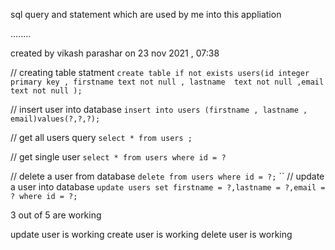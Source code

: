 sql query and statement which are used by me into this appliation

........


created by vikash parashar on 23 nov 2021 , 07:38


// creating table statment
`create table if not exists users(id integer primary key , firstname text not null , lastname  text not null ,email text not null );`



// insert user into database
 `insert into users (firstname , lastname , email)values(?,?,?);`



// get all users query
`select * from users ;`




// get single user
`select * from users where id = ?`

// delete a user from database
`delete from users where id = ?;`
``
// update a user into database
`update users set firstname = ?,lastname = ?,email = ? where id = ?;`

3 out of 5 are working

update user is working 
create user is working
delete user is working